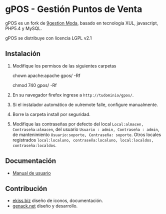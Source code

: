 gPOS - Gestión Puntos de Venta
==============================

gPOS es un fork de [9gestion Moda](http://sourceforge.net/projects/es9gestion/), basado en tecnologia XUL, javascript, PHP5.4 y MySQL.

gPOS se distribuye con licencia LGPL v2.1

Instalación
----------

1. Modifique los permisos de las siguientes carpetas

    chown apache:apache  gpos/ -Rf

    chmod 740 gpos/ -Rf

2. En su navegador firefox ingrese a `http://tudominio/gpos/`.

3. Si el instalador automático de xulremote falle, configure manualmente.

4. Borre la carpeta install por seguridad.

5. Modifique las contraseñas por defecto del local `Local:almacen, Contraseña:almacen`, del usuario `Usuario : admin, Contraseña : admin`, de mantenimiento `Usuario:soporte, Contraseña: soporte`. Otros locales registrados `local:localuno, contraseña:localuno, local:localdos, contraseña:localdos`.

Documentación
-------------

* [Manual de usuario](http://genack.net/genack/services/gpos/user_manual/inicio)


Contribución
------------

* [ekiss.biz](http://ekiss.biz)  diseño de iconos, documentación.
* [genack.net](http://genack.net)  diseño y desarrollo.
